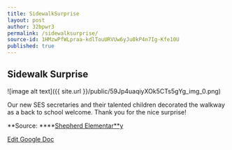 ```yaml
---
title: SidewalkSurprise
layout: post
author: 32bpwr3
permalink: /sidewalksurprise/
source-id: 1HMzwPfWLpraa-kdlTouURVUw6yJu0kP4n7Ig-Kfe10U
published: true
---
```

## Sidewalk Surprise

![image alt text]({{ site.url }}/public/59Jp4uaqiyXOk5CTs5gYg_img_0.png)

Our new SES secretaries and their talented children decorated the walkway as a  back to school welcome. Thank you for the nice surprise!

**Source: ****[Shepherd Elementar**y](https://twitter.com/shepherdele/status/902331192669855745)

[Edit Google Doc](https://docs.google.com/document/d/1HMzwPfWLpraa-kdlTouURVUw6yJu0kP4n7Ig-Kfe10U/edit?usp=sharing)

